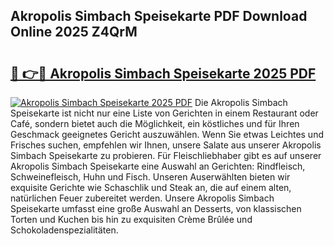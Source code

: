 ## Akropolis Simbach Speisekarte PDF Download Online 2025 Z4QrM

# <h2><a href="http://gc78icn.nevu.top/?p=Akropolis+Simbach+Speisekarte">🔗 👉🔴 Akropolis Simbach Speisekarte 2025 PDF</a></h2>

[![Akropolis Simbach Speisekarte 2025 PDF](https://i.imgur.com/dBaPXMq.png)](http://gc78icn.nevu.top/?p=Akropolis+Simbach+Speisekarte)
Die Akropolis Simbach Speisekarte ist nicht nur eine Liste von Gerichten in einem Restaurant oder Café, sondern bietet auch die Möglichkeit, ein köstliches und für Ihren Geschmack geeignetes Gericht auszuwählen. Wenn Sie etwas Leichtes und Frisches suchen, empfehlen wir Ihnen, unsere Salate aus unserer Akropolis Simbach Speisekarte zu probieren. Für Fleischliebhaber gibt es auf unserer Akropolis Simbach Speisekarte eine Auswahl an Gerichten: Rindfleisch, Schweinefleisch, Huhn und Fisch. Unseren Auserwählten bieten wir exquisite Gerichte wie Schaschlik und Steak an, die auf einem alten, natürlichen Feuer zubereitet werden. Unsere Akropolis Simbach Speisekarte umfasst eine große Auswahl an Desserts, von klassischen Torten und Kuchen bis hin zu exquisiten Crème Brûlée und Schokoladenspezialitäten.

